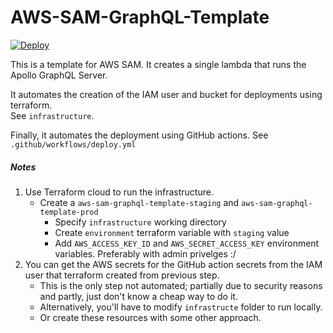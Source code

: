 # AWS-SAM-GraphQL-Template
[![Deploy](https://github.com/rdok/aws-sam-graphql-template/workflows/Deploy/badge.svg)](https://github.com/rdok/aws-sam-graphql-template/actions?query=workflow%3ADeploy)

This is a template for AWS SAM. It creates a single lambda that runs the Apollo GraphQL Server.

It automates the creation of the IAM user and bucket for deployments using terraform.  
See `infrastructure`.

Finally, it automates the deployment using GitHub actions.
See `.github/workflows/deploy.yml`

##### Notes
1. Use Terraform cloud to run the infrastructure. 
    - Create a `aws-sam-graphql-template-staging` and `aws-sam-graphql-template-prod`
        - Specify `infrastructure` working directory
        - Create `environment` terraform variable with `staging` value
        - Add `AWS_ACCESS_KEY_ID` and  `AWS_SECRET_ACCESS_KEY` environment variables. Preferably with admin privelges :/
2. You can get the AWS secrets for the GitHub action secrets from the IAM user that terraform created from previous step.
    - This is the only step not automated; partially due to security reasons and partly, just don't know a cheap way to do it.
    - Alternatively, you'll have to modify `infrastructe` folder to run locally.
    - Or create these resources with some other approach.
